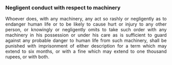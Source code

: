 ### Negligent conduct with respect to machinery
<div style="text-align: justify">

Whoever does, with any machinery, any act so rashly or negligently as to endanger human life or to be likely to cause hurt or injury to any other person, or knowingly or negligently omits to take such order with any machinery in his possession or under his care as is sufficient to guard against any probable danger to human life from such machinery, shall be punished with imprisonment of either description for a term which may extend to six months, or with a fine which may extend to one thousand rupees, or with both.

</div>
